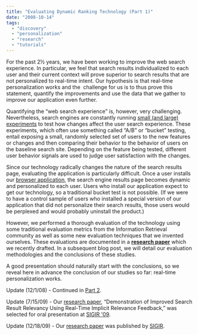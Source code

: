 ```yaml
---
title: "Evaluating Dynamic Ranking Technology (Part 1)"
date: "2008-10-14"
tags: 
  - "discovery"
  - "personalization"
  - "research"
  - "tutorials"
---
```


For the past 2½ years, we have been working to improve the web search experience. In particular, we feel that search results individualized to each user and their current context will prove superior to search results that are not personalized to real-time intent. Our hypothesis is that real-time personalization works and the  challenge for us is to thus prove this statement, quantify the improvements and use the data that we gather to improve our application even further.

Quantifying the “web search experience” is, however, very challenging. Nevertheless, search engines are constantly running [small (and large) experiments](http://googleblog.blogspot.com/2008/08/search-experiments-large-and-small.html) to test how changes affect the user search experience. These experiments, which often use something called “A/B” or “bucket” testing, entail exposing a small, randomly selected set of users to the new features or changes and then comparing their behavior to the behavior of users on the baseline search site. Depending on the feature being tested, different user behavior signals are used to judge user satisfaction with the changes.

Since our technology radically changes the nature of the search results page, evaluating the application is particularly difficult. Once a user installs our [browser application](http://www.surfcanyon.com/extension.jsp), the search engine results page becomes dynamic and personalized to each user. Users who install our application expect to get our technology, so a traditional bucket test is not possible. (If we were to have a control sample of users who installed a special version of our application that did not personalize their search results, those users would be perplexed and would probably uninstall the product.)

However, we performed a thorough evaluation of the technology using some traditional evaluation metrics from the Information Retrieval community as well as some new evaluation techniques that we invented ourselves. These evaluations are documented in a **[research paper](http://www.surfcanyon.com/SurfCanyonDemonstrationResearchPaper.pdf)** which we recently drafted. In a subsequent blog post, we will detail our evaluation methodologies and the conclusions of these studies.

A good presentation should naturally start with the conclusions, so we reveal here in advance the conclusion of our studies so far: real-time personalization works.

Update (12/1/08) - Continued in [Part 2](http://blog.surfcanyon.com/2008/12/01/evaluating-surf-canyon%E2%80%99s-technology-part-2/).

Update (7/15/09) - Our [research paper](http://www.surfcanyon.com/SurfCanyonDemonstrationResearchPaper.pdf), “Demonstration of Improved Search Result Relevancy Using Real-Time Implicit Relevance Feedback,” was selected for oral presentation at [SIGIR '09](http://blog.surfcanyon.com/2009/07/15/selected-for-oral-presentation-at-sigir-09/).

Update (12/18/09) - Our [research paper](http://www.surfcanyon.com/SurfCanyonDemonstrationResearchPaper.pdf) was published by [SIGIR](http://blog.surfcanyon.com/2009/07/15/selected-for-oral-presentation-at-sigir-09/).
